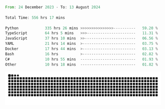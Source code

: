 <!--START_SECTION:waka-->

```rust
From: 24 December 2023 - To: 13 August 2024

Total Time: 556 hrs 17 mins

Python            335 hrs 26 mins >>>>>>>>>>>>>>>----------   59.20 %
TypeScript        64 hrs 5 mins   >>>----------------------   11.31 %
JavaScript        37 hrs 10 mins  >>-----------------------   06.56 %
YAML              21 hrs 14 mins  >------------------------   03.75 %
Docker            17 hrs 44 mins  >------------------------   03.13 %
Bash              16 hrs          >------------------------   02.82 %
C#                10 hrs 55 mins  -------------------------   01.93 %
Other             10 hrs 18 mins  -------------------------   01.82 %
```

<!--END_SECTION:waka-->


<picture>
  <source media="(prefers-color-scheme: dark)" srcset="https://raw.githubusercontent.com/jeerawut97/jeerawut97/output/github-contribution-grid-snake.svg">
  <img alt="github contribution grid snake animation" src="https://raw.githubusercontent.com/jeerawut97/jeerawut97/output/github-contribution-grid-snake.svg">
</picture>
